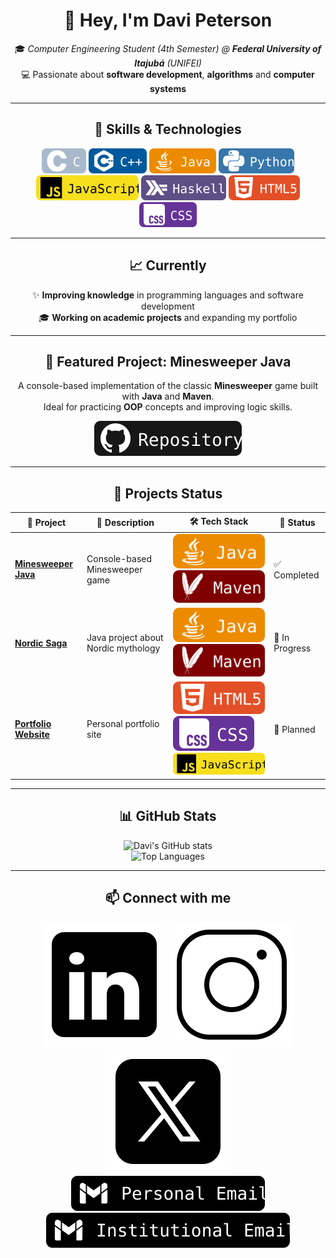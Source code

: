 <div align="center">
  
# 👋 Hey, I'm **Davi Peterson**  
🎓 *Computer Engineering Student (4th Semester) @ **Federal University of Itajubá** (UNIFEI)*  
💻 Passionate about **software development**, **algorithms** and **computer systems**  

---

## 🚀 Skills & Technologies

<img src="assets/badges/c.svg" alt="C" height="40">
<img src="assets/badges/cpp.svg" alt="C++" height="40">
<img src="assets/badges/java.svg" alt="Java" height="40">
<img src="assets/badges/python.svg" alt="Python" height="40">
<img src="assets/badges/javascript.svg" alt="JavaScript" height="40">
<img src="assets/badges/haskell.svg" alt="Haskell" height="40">
<img src="assets/badges/html5.svg" alt="HTML5" height="40">
<img src="assets/badges/css.svg" alt="CSS" height="40">

---

## 📈 Currently

✨ **Improving knowledge** in programming languages and software development  
🎓 **Working on academic projects** and expanding my portfolio  

---

## 📌 Featured Project: Minesweeper Java

A console-based implementation of the classic **Minesweeper** game built with **Java** and **Maven**.  
Ideal for practicing **OOP** concepts and improving logic skills.

[![GitHub - Minesweeper Java](assets/badges/repository.svg)](https://github.com/davipeterson/minesweeper-java)

---

## 📂 Projects Status

| 🚀 Project | 📝 Description | 🛠 Tech Stack | 📌 Status |
|------------|---------------|---------------|-----------|
| [**Minesweeper Java**](https://github.com/davipeterson/minesweeper-java) | Console-based Minesweeper game | ![Java](assets/badges/java.svg) ![Maven](assets/badges/maven.svg) | ✅ Completed |
| [**Nordic Saga**](https://github.com/davipeterson/nordic-saga) | Java project about Nordic mythology | ![Java](assets/badges/java.svg) ![Maven](assets/badges/maven.svg) | 🚧 In Progress |
| [**Portfolio Website**](https://github.com/davipeterson/portfolio) | Personal portfolio site | ![HTML5](assets/badges/html5.svg) ![CSS](assets/badges/css.svg) ![JavaScript](assets/badges/javascript.svg) | 📝 Planned |

---

## 📊 GitHub Stats

![Davi's GitHub stats](https://github-readme-stats.vercel.app/api?username=davipeterson&show_icons=true&theme=radical)  
![Top Languages](https://github-readme-stats.vercel.app/api/top-langs/?username=davipeterson&layout=compact&theme=radical)

---

## 📫 Connect with me

[![LinkedIn](assets/badges/linkedin.svg)](https://www.linkedin.com/in/davi-peterson-a6b733280/)
[![Instagram](assets/badges/instagram.svg)](https://www.instagram.com/davipeterson07/)
[![X](assets/badges/x.svg)](https://x.com/naitass/)<br>
[![Personal Email](assets/badges/personal.svg)](mailto:davipeter7@gmail.com)
[![Institutional Email](assets/badges/institutional.svg)](mailto:d2024006756@unifei.edu.br)

</div>
